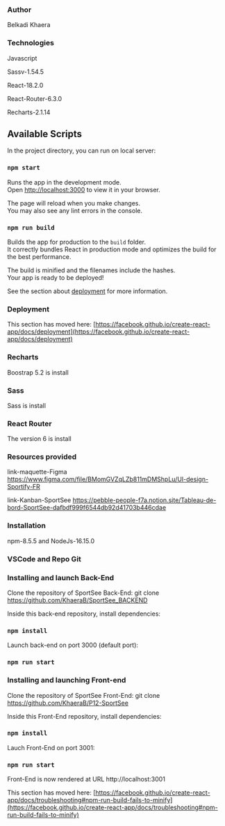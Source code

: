 ### Author
Belkadi Khaera

### Technologies
Javascript

Sassv-1.54.5

React-18.2.0

React-Router-6.3.0

Recharts-2.1.14

## Available Scripts

In the project directory, you can run on local server:
### `npm start`

Runs the app in the development mode.\
Open [http://localhost:3000](http://localhost:3000) to view it in your browser.

The page will reload when you make changes.\
You may also see any lint errors in the console.

### `npm run build`

Builds the app for production to the `build` folder.\
It correctly bundles React in production mode and optimizes the build for the best performance.

The build is minified and the filenames include the hashes.\
Your app is ready to be deployed!

See the section about [deployment](https://facebook.github.io/create-react-app/docs/deployment) for more information.


### Deployment

This section has moved here: [https://facebook.github.io/create-react-app/docs/deployment](https://facebook.github.io/create-react-app/docs/deployment)


<!-- Launch Project -->
###  Recharts
Boostrap 5.2 is install

### Sass
Sass is install

### React Router
The version 6 is install

### Resources provided
link-maquette-Figma
https://www.figma.com/file/BMomGVZqLZb811mDMShpLu/UI-design-Sportify-FR

link-Kanban-SportSee
https://pebble-people-f7a.notion.site/Tableau-de-bord-SportSee-dafbdf999f6544db92d41703b446cdae

### Installation
npm-8.5.5
and
NodeJs-16.15.0

### VSCode and Repo Git
### Installing and launch Back-End
Clone the repository of SportSee Back-End:
git clone https://github.com/KhaeraB/SportSee_BACKEND

Inside this back-end repository, install dependencies:

### `npm install`

Launch back-end on port 3000 (default port):

### `npm run start`

### Installing and launching Front-end
Clone the repository of SportSee Front-End:
git clone https://github.com/KhaeraB/P12-SportSee

Inside this Front-End repository, install dependencies:

### `npm install`

Lauch Front-End on port 3001:

### `npm run start`


Front-End is now rendered at URL http://localhost:3001

This section has moved here: [https://facebook.github.io/create-react-app/docs/troubleshooting#npm-run-build-fails-to-minify](https://facebook.github.io/create-react-app/docs/troubleshooting#npm-run-build-fails-to-minify)
